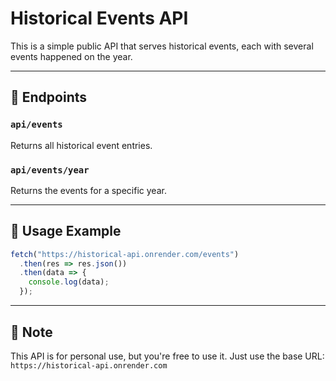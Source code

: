 # Historical Events API

This is a simple public API that serves historical events, each with several events happened on the year.

---

## 📘 Endpoints

### `api/events`
Returns all historical event entries.

### `api/events/year`
Returns the events for a specific year.

---

## 🔧 Usage Example

```js
fetch("https://historical-api.onrender.com/events")
  .then(res => res.json())
  .then(data => {
    console.log(data);
  });
```

---

## 📎 Note
This API is for personal use, but you're free to use it.
Just use the base URL:
`https://historical-api.onrender.com`
